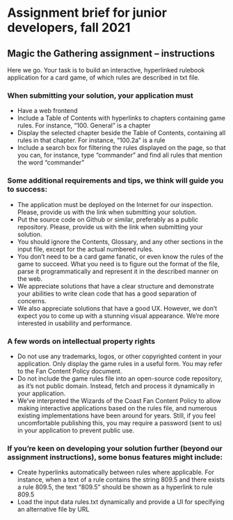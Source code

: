# Assignment brief for junior developers, fall 2021

## Magic the Gathering assignment – instructions
Here we go. Your task is to build an interactive, hyperlinked rulebook application for a card game, of which rules are described in txt file.

### When submitting your solution, your application must

- Have a web frontend
- Include a Table of Contents with hyperlinks to chapters containing game rules. For instance, “100. General” is a chapter
- Display the selected chapter beside the Table of Contents, containing all rules in that chapter. For instance, “100.2a” is a rule
- Include a search box for filtering the rules displayed on the page, so that you can, for instance, type “commander” and find all rules that mention the word “commander”

### Some additional requirements and tips, we think will guide you to success:

- The application must be deployed on the Internet for our inspection. Please, provide us with the link when submitting your solution.
- Put the source code on Github or similar, preferably as a public repository. Please, provide us with the link when submitting your solution.
- You should ignore the Contents, Glossary, and any other sections in the input file, except for the actual numbered rules.
- You don’t need to be a card game fanatic, or even know the rules of the game to succeed. What you need is to figure out the format of the file, parse it programmatically and represent it in the described manner on the web.
- We appreciate solutions that have a clear structure and demonstrate your abilities to write clean code that has a good separation of concerns.
- We also appreciate solutions that have a good UX. However, we don’t expect you to come up with a stunning visual appearance. We’re more interested in usability and performance.

### A few words on intellectual property rights
- Do not use any trademarks, logos, or other copyrighted content in your application. Only display the game rules in a useful form. You may refer to the Fan Content Policy document.
- Do not include the game rules file into an open-source code repository, as it’s not public domain. Instead, fetch and process it dynamically in your application.
- We’ve interpreted the Wizards of the Coast Fan Content Policy to allow making interactive applications based on the rules file, and numerous existing implementations have been around for years. Still, if you feel uncomfortable publishing this, you may require a password (sent to us) in your application to prevent public use.

### If you’re keen on developing your solution further (beyond our assignment instructions), some bonus features might include:

- Create hyperlinks automatically between rules where applicable. For instance, when a text of a rule contains the string 809.5 and there exists a rule 809.5, the text “809.5” should be shown as a hyperlink to rule 809.5
- Load the input data rules.txt dynamically and provide a UI for specifying an alternative file by URL
